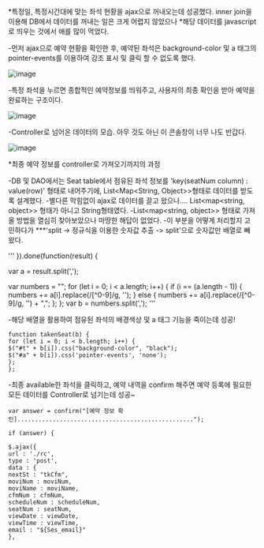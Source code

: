 *특정일, 특정시간대에 맞는 좌석 현황을 ajax으로 꺼내오는데 성공했다. inner join을 이용해 DB에서 데이터를 꺼내는 일은 크게 어렵지 않았으나 
*해당 데이터를 javascript로 띄우는 것에서 애를 많이 먹었다.


-먼저 ajax으로 예약 현황을 확인한 후, 예약된 좌석은 background-color 및 a 태그의 pointer-events를 이용하여 강조 표시 및 클릭 할 수 없도록 했다.

![image](https://user-images.githubusercontent.com/62887609/121359141-26d4d500-c96e-11eb-93c3-255703eb0f23.png)


-특정 좌석을 누르면 종합적인 예약정보를 띄워주고, 사용자의 최종 확인을 받아 예약을 완료하는 구조이다.

![image](https://user-images.githubusercontent.com/62887609/121359300-4ec43880-c96e-11eb-901a-5367f27c3ad4.png)


-Controller로 넘어온 데이터의 모습. 아무 것도 아닌 이 콘솔창이 너무 나도 반갑다.

 ![image](https://user-images.githubusercontent.com/62887609/121359357-60a5db80-c96e-11eb-99ea-e215861a47c7.png)


 
*최종 예약 정보를 controller로 가져오기까지의 과정


-DB 및 DAO에서는 Seat table에서 점유된 좌석 정보를 'key(seatNum column) : value(row)' 형태로 내어주기에, List<Map<String, Object>>형태로 데이터를 받도록 설계했다.
-별다른 막힘없이 ajax로 데이터를 끌고 왔으나.... List<map<string, object>> 형태가 아니고 String형태였다. 
-List<map<string, object>> 형태로 가져올 방법을 열심히 찾아보았으나 마땅한 해답이 없었다. 
-이 부분을 어떻게 처리할지 고민하다가 ***'split -> 정규식을 이용한 숫자값 추출 -> split'으로 숫자값만 배열로 빼왔다.

 
'''
}).done(function(result) {

var a = result.split(',');

var numbers = "";
for (let i = 0; i < a.length; i++) {
   if (i == (a.length - 1)) {
     numbers += a[i].replace(/[^0-9]/g, '');
   } else {
     numbers += a[i].replace(/[^0-9]/g, '') + ",";
   };
};
var b = numbers.split(',');
'''
 

-해당 배열을 활용하여 점유된 좌석의 배경색상 및 a 태그 기능을 죽이는데 성공!

 
```
function takenSeat(b) {
for (let i = 0; i < b.length; i++) {
$("#t" + b[i]).css("background-color", "black");
$("#a" + b[i]).css('pointer-events', 'none');
};
};
```
 

-최종 available한 좌석을 클릭하고, 예약 내역을 confirm 해주면 예약 등록에 필요한 모든 데이터를 Controller로 넘기는데 성공~

 
```
var answer = confirm("[예약 정보 확인]..................................................");

if (answer) {

$.ajax({
url : './rc',
type : 'post',
data : {
nextSt : "tkCfm",
moviNum : moviNum,
moviName : moviName,
cfmNum : cfmNum,
scheduleNum : scheduleNum,
seatNum : seatNum,
viewDate : viewDate,
viewTime : viewTime,
email : "${Ses_email}"
},
```

